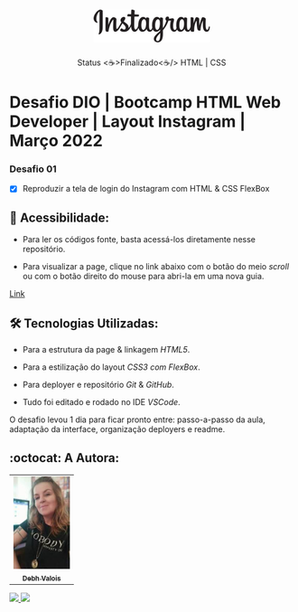 <h1 align="center">
  <img alt="Logo Instagram" title="#NextLevelWeek" src="./images/logo.png" />
</h1>

<p align="center"> Status <☕>Finalizado<☕/> HTML | CSS </p>

# Desafio DIO | Bootcamp HTML Web Developer | Layout Instagram | Março 2022

### Desafio 01

- [x] Reproduzir a tela de login do Instagram com HTML & CSS FlexBox


## 📁 Acessibilidade:

- Para ler os códigos fonte, basta acessá-los diretamente nesse repositório.     

- Para visualizar a page, clique no link abaixo com o botão do meio *scroll* ou com o botão direito do mouse para abri-la em uma nova guia.

[Link](https://debhvalois.github.io/desafioDioLayoutInstagram22/)

## :hammer_and_wrench: Tecnologias Utilizadas:

- Para a estrutura da page & linkagem *HTML5*.

- Para a estilização do layout *CSS3 com FlexBox*.

- Para deployer e repositório *Git* & *GitHub*.

- Tudo foi editado e rodado no IDE *VSCode*. 


O desafio levou 1 dia para ficar pronto entre: passo-a-passo da aula, adaptação da interface, organização deployers e readme.


## :octocat: A Autora: 

<table>
  <tr>
    <td align="center">
      <a href="#">
        <img src="./images/autora.jpeg" width="100px;" alt="Retrato"/><br>
        <sub>
          <b>Debh Valois</b>
        </sub>
      </a>
    </td>
  </tr>
</table>

<a href="https://www.linkedin.com/in/debhvaloispsy/" alt="LinkedIn" target="_blank">
<img src="https://img.shields.io/badge/LinkedIn-%230077B5.svg?&style=flat-square&logo=linkedin&logoColor=white">
</a>

<a href="https://wa.me/message/ONHPRA62USWYK1" alt="WhatsApp" target="_blank">
<img src="https://img.shields.io/badge/-WhatsApp-25d366?style=flat-square&labelColor=25d366&logo=whatsapp&logoColor=white&link=https://wa.me/5584981430120"/>
</a>